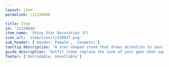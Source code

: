 ```yaml
---
layout: item
permalink: /11120046

title: Item
id: '11120046'
item_name: 'Shiny Star Decoration (F)'
icon_url: 'item/icon/11150037.png'
sub_header: ['Gender: Female', 'Cosmetic']
tooltip_description: 'A star-shaped stone that draws attention to your face.'
guide_description: 'Outfit items replace the look of your gear when equipped.'
footer: ['Untradable, Unsellable']
---
```

